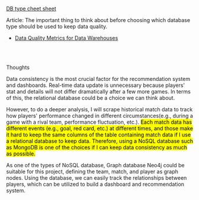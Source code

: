 [DB type cheet sheet](../knowledges/Types_of_Databases.md)

Article: The important thing to think about before choosing which database type should be used to keep data quality.
* [Data Quality Metrics for Data Warehouses](https://www.metaplane.dev/blog/data-quality-metrics-for-data-warehouses)


</br></br>


Thoughts

Data consistency is the most crucial factor for the recommendation system and dashboards. Real-time data update is unnecessary because players' stat and details will not differ dramatically after a few more games. In terms of this, the relational database could be a choice we can think about.

However, to do a deeper analysis, I will scrape historical match data to track how players' performance changed in different circumstances(e.g., during a game with a rival team, performance fluctuation, etc.). <mark>Each match data has different events (e.g., goal, red card, etc.) at different times, and those make it hard to keep the same columns of the table containing match data if I use a relational database to keep data. Therefore, using a NoSQL database such as MongoDB is one of the choices if I can keep data consistency as much as possible.</mark> 

As one of the types of NoSQL database, Graph database Neo4j could be suitable for this project, defining the team, match, and player as graph nodes. Using the database, we can easily track the relationships between players, which can be utilized to build a dashboard and recommendation system.

